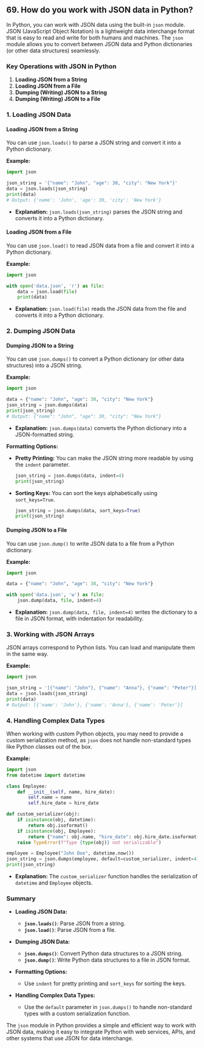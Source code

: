 ## 69. How do you work with JSON data in Python?


In Python, you can work with JSON data using the built-in `json` module. JSON (JavaScript Object Notation) is a lightweight data interchange format that is easy to read and write for both humans and machines. The `json` module allows you to convert between JSON data and Python dictionaries (or other data structures) seamlessly.

### Key Operations with JSON in Python

1. **Loading JSON from a String**
2. **Loading JSON from a File**
3. **Dumping (Writing) JSON to a String**
4. **Dumping (Writing) JSON to a File**

### 1. **Loading JSON Data**

#### **Loading JSON from a String**

You can use `json.loads()` to parse a JSON string and convert it into a Python dictionary.

**Example:**
```python
import json

json_string = '{"name": "John", "age": 30, "city": "New York"}'
data = json.loads(json_string)
print(data)
# Output: {'name': 'John', 'age': 30, 'city': 'New York'}
```

- **Explanation:** `json.loads(json_string)` parses the JSON string and converts it into a Python dictionary.

#### **Loading JSON from a File**

You can use `json.load()` to read JSON data from a file and convert it into a Python dictionary.

**Example:**
```python
import json

with open('data.json', 'r') as file:
    data = json.load(file)
    print(data)
```

- **Explanation:** `json.load(file)` reads the JSON data from the file and converts it into a Python dictionary.

### 2. **Dumping JSON Data**

#### **Dumping JSON to a String**

You can use `json.dumps()` to convert a Python dictionary (or other data structures) into a JSON string.

**Example:**
```python
import json

data = {"name": "John", "age": 30, "city": "New York"}
json_string = json.dumps(data)
print(json_string)
# Output: {"name": "John", "age": 30, "city": "New York"}
```

- **Explanation:** `json.dumps(data)` converts the Python dictionary into a JSON-formatted string.

**Formatting Options:**
- **Pretty Printing:** You can make the JSON string more readable by using the `indent` parameter.
  ```python
  json_string = json.dumps(data, indent=4)
  print(json_string)
  ```
- **Sorting Keys:** You can sort the keys alphabetically using `sort_keys=True`.
  ```python
  json_string = json.dumps(data, sort_keys=True)
  print(json_string)
  ```

#### **Dumping JSON to a File**

You can use `json.dump()` to write JSON data to a file from a Python dictionary.

**Example:**
```python
import json

data = {"name": "John", "age": 30, "city": "New York"}

with open('data.json', 'w') as file:
    json.dump(data, file, indent=4)
```

- **Explanation:** `json.dump(data, file, indent=4)` writes the dictionary to a file in JSON format, with indentation for readability.

### 3. **Working with JSON Arrays**

JSON arrays correspond to Python lists. You can load and manipulate them in the same way.

**Example:**
```python
import json

json_string = '[{"name": "John"}, {"name": "Anna"}, {"name": "Peter"}]'
data = json.loads(json_string)
print(data)
# Output: [{'name': 'John'}, {'name': 'Anna'}, {'name': 'Peter'}]
```

### 4. **Handling Complex Data Types**

When working with custom Python objects, you may need to provide a custom serialization method, as `json` does not handle non-standard types like Python classes out of the box.

**Example:**
```python
import json
from datetime import datetime

class Employee:
    def __init__(self, name, hire_date):
        self.name = name
        self.hire_date = hire_date

def custom_serializer(obj):
    if isinstance(obj, datetime):
        return obj.isoformat()
    if isinstance(obj, Employee):
        return {"name": obj.name, "hire_date": obj.hire_date.isoformat()}
    raise TypeError(f"Type {type(obj)} not serializable")

employee = Employee("John Doe", datetime.now())
json_string = json.dumps(employee, default=custom_serializer, indent=4)
print(json_string)
```

- **Explanation:** The `custom_serializer` function handles the serialization of `datetime` and `Employee` objects.

### Summary

- **Loading JSON Data:**
  - **`json.loads()`**: Parse JSON from a string.
  - **`json.load()`**: Parse JSON from a file.

- **Dumping JSON Data:**
  - **`json.dumps()`**: Convert Python data structures to a JSON string.
  - **`json.dump()`**: Write Python data structures to a file in JSON format.

- **Formatting Options:**
  - Use `indent` for pretty printing and `sort_keys` for sorting the keys.

- **Handling Complex Data Types:**
  - Use the `default` parameter in `json.dumps()` to handle non-standard types with a custom serialization function.

The `json` module in Python provides a simple and efficient way to work with JSON data, making it easy to integrate Python with web services, APIs, and other systems that use JSON for data interchange.